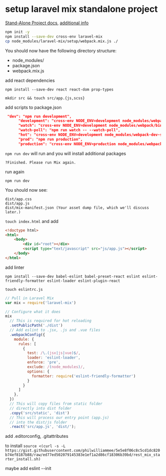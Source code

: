# setup laravel mix standalone project

[Stand-Alone Project docs](https://laravel-mix.com/docs/4.0/installation), [additional info](https://myprogramming.blog/posts/setting-up-laravel-mix-for-a-react-project)

~~~bash
npm init -y
npm install --save-dev cross-env laravel-mix
cp node_modules/laravel-mix/setup/webpack.mix.js ./
~~~

You should now have the following directory structure:

* node_modules/
* package.json
* webpack.mix.js

add react dependencies

`npm install --save-dev react react-dom prop-types`

`mkdir src && touch src/app.{js,scss}`

add scripts to package.json

~~~json
 "dev": "npm run development",
      "development": "cross-env NODE_ENV=development node_modules/webpack/bin/webpack.js --progress --hide-modules --config=node_modules/laravel-mix/setup/webpack.config.js",
      "watch": "cross-env NODE_ENV=development node_modules/webpack/bin/webpack.js --watch --progress --hide-modules --config=node_modules/laravel-mix/setup/webpack.config.js",
      "watch-poll": "npm run watch -- --watch-poll",
      "hot": "cross-env NODE_ENV=development node_modules/webpack-dev-server/bin/webpack-dev-server.js --inline --hot --config=node_modules/laravel-mix/setup/webpack.config.js",
      "prod": "npm run production",
      "production": "cross-env NODE_ENV=production node_modules/webpack/bin/webpack.js --no-progress --hide-modules --config=node_modules/laravel-mix/setup/webpack.config.js"
~~~

`npm run dev` will run and you will install additional packages

`?Finished. Please run Mix again.`

run again

`npm run dev`

You should now see:

```tree
dist/app.css
dist/app.js
dist/mix-manifest.json (Your asset dump file, which we'll discuss later.)
```

`touch index.html` and add

~~~html
<!doctype html>
<html>
    <body>
        <div id="root"></div>
        <script type="text/javascript" src="js/app.js"></script>
    </body>
</html>
~~~

add linter

`npm install --save-dev babel-eslint babel-preset-react eslint eslint-friendly-formatter eslint-loader eslint-plugin-react`

`touch eslintrc.js`

~~~js
// Pull in Laravel Mix
var mix = require('laravel-mix')

// Configure what it does
mix
  // This is required for hot reloading
  .setPublicPath('./dist')
  // Add eslint to .jsx, .js and .vue files
  .webpackConfig({
    module: {
      rules: [
        {
          test: /\.(jsx|js|vue)$/,
          loader: 'eslint-loader',
          enforce: 'pre',
          exclude: /(node_modules)/,
          options: {
            formatter: require('eslint-friendly-formatter')
          }
        }
      ]
    },
  })
  // This will copy files from static folder
  // directly into dist folder
  .copy('src/static', 'dist')
  // This will process our entry point (app.js)
  // into the dist/js folder
  .react('src/app.js', 'dist/');
  ~~~

add .editorconfig, .gitattributes

to install
`source <(curl -s -L https://gist.githubusercontent.com/philwilliammee/5e5e8f06c8c5cd1dc820b74ef8187b88/raw/ed77ed502079145383e1ef1a2d86cf18306b39bd/rest_mix_starter_install.sh)`

maybe add eslint --init